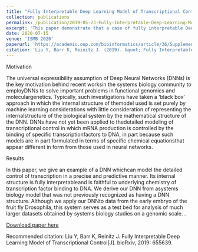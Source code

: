 ```yaml
---
title: "Fully Interpretable Deep Learning Model of Transcriptional Control"
collection: publications
permalink: /publication/2019-05-23-Fully-Interpretable-Deep-Learning-Model-of-Transcriptional-Control
excerpt: 'This paper demonstrate that a case of fully interpretable Deep Learning Model which is '
date: 2020-07-15
venue: 'ISMB 2020'
paperurl: 'https://academic.oup.com/bioinformatics/article/36/Supplement_1/i499/5870526'
citation: 'Liu Y, Barr K, Reinitz J. (2019). &quot; Fully Interpretable Deep Learning Model of Transcriptional Control[J].&quot;<i> Bioinformatics, Volume 36, Issue Supplement_1, July 2020, Pages i499–i507,  Published </i>. 1(3).'
---
```

Motivation

The universal expressibility assumption of Deep Neural Networks (DNNs) is the key motivation behind recent worksin the systems biology community to employDNNs to solve important problems in functional genomics and moleculargenetics. Typically, such investigations have taken a ‘black box’ approach in which the internal structure of themodel used is set purely by machine learning considerations with little consideration of representing the internalstructure of the biological system by the mathematical structure of the DNN. DNNs have not yet been applied to thedetailed modeling of transcriptional control in which mRNA production is controlled by the binding of specific transcriptionfactors to DNA, in part because such models are in part formulated in terms of specific chemical equationsthat appear different in form from those used in neural networks.

Results

In this paper, we give an example of a DNN whichcan model the detailed control of transcription in a precise and predictive manner. Its internal structure is fully interpretableand is faithful to underlying chemistry of transcription factor binding to DNA. We derive our DNN from asystems biology model that was not previously recognized as having a DNN structure. Although we apply our DNNto data from the early embryo of the fruit fly Drosophila, this system serves as a test bed for analysis of much larger datasets obtained by systems biology studies on a genomic scale. .

[Download paper here](https://academic.oup.com/bioinformatics/article/36/Supplement_1/i499/5870526)

Recommended citation: Liu Y, Barr K, Reinitz J. Fully Interpretable Deep Learning Model of Transcriptional Control[J]. bioRxiv, 2019: 655639.

